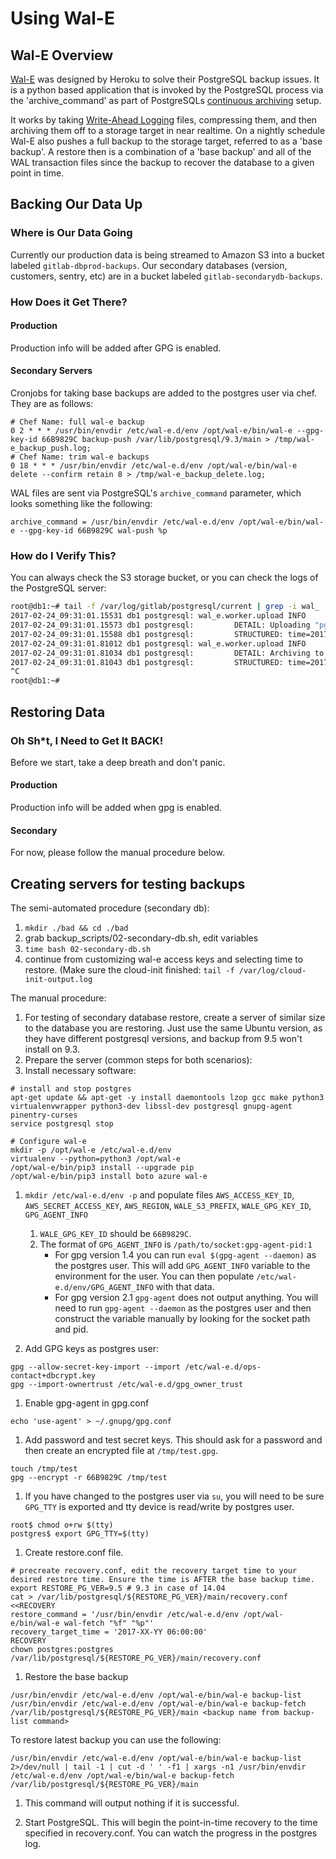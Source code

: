 # Using Wal-E

## Wal-E Overview

[Wal-E][Wal-E] was designed by Heroku to solve their PostgreSQL
backup issues. It is a python based application that is invoked by the PostgreSQL process
via the 'archive_command' as part of PostgreSQLs
[continuous archiving][PSQL_Archiving] setup.

It works by taking [Write-Ahead Logging][PSQL_WAL]
files, compressing them, and then archiving them off to a storage target in near realtime.
On a nightly schedule Wal-E also pushes a full backup to the storage target, referred to
as a 'base backup'. A restore then is a combination of a 'base backup' and all of the
WAL transaction files since the backup to recover the database to a given point in time.

## Backing Our Data Up

### Where is Our Data Going

Currently our production data is being streamed to Amazon S3 into a bucket labeled `gitlab-dbprod-backups`. Our secondary databases (version, customers, sentry, etc)
are in a bucket labeled `gitlab-secondarydb-backups`.

### How Does it Get There?

#### Production

Production info will be added after GPG is enabled.

#### Secondary Servers

Cronjobs for taking base backups are added to the postgres user via chef. They are as follows:

```cron
# Chef Name: full wal-e backup
0 2 * * * /usr/bin/envdir /etc/wal-e.d/env /opt/wal-e/bin/wal-e --gpg-key-id 66B9829C backup-push /var/lib/postgresql/9.3/main > /tmp/wal-e_backup_push.log;
# Chef Name: trim wal-e backups
0 18 * * * /usr/bin/envdir /etc/wal-e.d/env /opt/wal-e/bin/wal-e delete --confirm retain 8 > /tmp/wal-e_backup_delete.log;
```

WAL files are sent via PostgreSQL's `archive_command` parameter, which looks something like the following:

```
archive_command = /usr/bin/envdir /etc/wal-e.d/env /opt/wal-e/bin/wal-e --gpg-key-id 66B9829C wal-push %p
```

### How do I Verify This?

You can always check the S3 storage bucket, or you can check the logs of the PostgreSQL server:

```bash
root@db1:~# tail -f /var/log/gitlab/postgresql/current | grep -i wal_
2017-02-24_09:31:01.15531 db1 postgresql: wal_e.worker.upload INFO     MSG: begin archiving a file
2017-02-24_09:31:01.15573 db1 postgresql:         DETAIL: Uploading "pg_xlog/0000000200000BF800000090" to "s3://gitlab-dbprod-backups/db1/wal_005/0000000200000BF800000090.lzo".
2017-02-24_09:31:01.15588 db1 postgresql:         STRUCTURED: time=2017-02-24T09:31:01.153419-00 pid=61703 action=push-wal key=s3://gitlab-dbprod-backups/db1/wal_005/0000000200000BF800000090.lzo prefix=db1/ seg=0000000200000BF800000090 state=begin
2017-02-24_09:31:01.81012 db1 postgresql: wal_e.worker.upload INFO     MSG: completed archiving to a file
2017-02-24_09:31:01.81034 db1 postgresql:         DETAIL: Archiving to "s3://gitlab-dbprod-backups/db1/wal_005/0000000200000BF800000090.lzo" complete at 17302.3KiB/s.
2017-02-24_09:31:01.81043 db1 postgresql:         STRUCTURED: time=2017-02-24T09:31:01.806205-00 pid=61703 action=push-wal key=s3://gitlab-dbprod-backups/db1/wal_005/0000000200000BF800000090.lzo prefix=db1/ rate=17302.3 seg=0000000200000BF800000090 state=complete
^C
root@db1:~#
```

## Restoring Data

### Oh Sh*t, I Need to Get It BACK!

Before we start, take a deep breath and don't panic.

#### Production

Production info will be added when gpg is enabled.

#### Secondary 

For now, please follow the manual procedure below.

## Creating servers for testing backups

The semi-automated procedure (secondary db):
 1. `mkdir ./bad && cd ./bad`
 1. grab backup_scripts/02-secondary-db.sh, edit variables
 1. `time bash 02-secondary-db.sh`
 1. continue from customizing wal-e access keys and selecting time to restore.
    (Make sure the cloud-init finished: `tail -f /var/log/cloud-init-output.log`

The manual procedure:

 1. For testing of secondary database restore, create a server of similar size to the database you are restoring. Just use the same Ubuntu version, as they have different postgresql versions, and backup from 9.5 won't install on 9.3.
 1. Prepare the server (common steps for both scenarios):
   1. Install necessary software:
```
# install and stop postgres
apt-get update && apt-get -y install daemontools lzop gcc make python3 virtualenvwrapper python3-dev libssl-dev postgresql gnupg-agent pinentry-curses
service postgresql stop

# Configure wal-e
mkdir -p /opt/wal-e /etc/wal-e.d/env
virtualenv --python=python3 /opt/wal-e
/opt/wal-e/bin/pip3 install --upgrade pip
/opt/wal-e/bin/pip3 install boto azure wal-e
```
1. `mkdir /etc/wal-e.d/env -p` and populate files `AWS_ACCESS_KEY_ID`, `AWS_SECRET_ACCESS_KEY`, `AWS_REGION`, `WALE_S3_PREFIX`, `WALE_GPG_KEY_ID`, `GPG_AGENT_INFO`
    1. `WALE_GPG_KEY_ID` should be `66B9829C`.
    1. The format of `GPG_AGENT_INFO` is `/path/to/socket:gpg-agent-pid:1`
        * For gpg version 1.4 you can run `eval $(gpg-agent --daemon)` as the postgres user. This will add `GPG_AGENT_INFO` variable to the environment for the user. You can then populate `/etc/wal-e.d/env/GPG_AGENT_INFO` with that data.
        * For gpg version 2.1 `gpg-agent` does not output anything. You will need to run `gpg-agent --daemon` as the postgres user and then construct the variable manually by looking for the socket path and pid.

1. Add GPG keys as postgres user:

```
gpg --allow-secret-key-import --import /etc/wal-e.d/ops-contact+dbcrypt.key
gpg --import-ownertrust /etc/wal-e.d/gpg_owner_trust
```

1. Enable gpg-agent in gpg.conf
```
echo 'use-agent' > ~/.gnupg/gpg.conf
```

1. Add password and test secret keys. This should ask for a password and then create an encrypted file at `/tmp/test.gpg`.
```
touch /tmp/test
gpg --encrypt -r 66B9829C /tmp/test
```

1. If you have changed to the postgres user via `su`, you will need to be sure `GPG_TTY` is exported and tty device is read/write by postgres user.
```
root$ chmod o+rw $(tty)
postgres$ export GPG_TTY=$(tty)
```

1. Create restore.conf file.
```
# precreate recovery.conf, edit the recovery target time to your desired restore time. Ensure the time is AFTER the base backup time.
export RESTORE_PG_VER=9.5 # 9.3 in case of 14.04
cat > /var/lib/postgresql/${RESTORE_PG_VER}/main/recovery.conf <<RECOVERY
restore_command = '/usr/bin/envdir /etc/wal-e.d/env /opt/wal-e/bin/wal-e wal-fetch "%f" "%p"'
recovery_target_time = '2017-XX-YY 06:00:00'
RECOVERY
chown postgres:postgres /var/lib/postgresql/${RESTORE_PG_VER}/main/recovery.conf
```

1. Restore the base backup
```
/usr/bin/envdir /etc/wal-e.d/env /opt/wal-e/bin/wal-e backup-list
/usr/bin/envdir /etc/wal-e.d/env /opt/wal-e/bin/wal-e backup-fetch /var/lib/postgresql/${RESTORE_PG_VER}/main <backup name from backup-list command>
```

To restore latest backup you can use the following:
```
/usr/bin/envdir /etc/wal-e.d/env /opt/wal-e/bin/wal-e backup-list 2>/dev/null | tail -1 | cut -d ' ' -f1 | xargs -n1 /usr/bin/envdir /etc/wal-e.d/env /opt/wal-e/bin/wal-e backup-fetch /var/lib/postgresql/${RESTORE_PG_VER}/main
```

1. This command will output nothing if it is successful.

1. Start PostgreSQL. This will begin the point-in-time recovery to the time specified in recovery.conf. You can watch the progress in the postgres log.


[Wal-E]: https://github.com/wal-e/wal-e
[PSQL_Archiving]: https://www.postgresql.org/docs/9.6/static/continuous-archiving.html
[PSQL_WAL]: https://www.postgresql.org/docs/current/static/wal-intro.html
